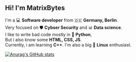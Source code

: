 **Hi! I'm MatrixBytes**
--------

I'm a 💻 **Software developer** from 🇩🇪 **Germany, Berlin**.\
Very focused on 🛡️ **Cybser Security** and 📊 **Data science**.\
I like to write bad code mostly in 🐍 **Python**,\
But i also know some **HTML, CSS, JS**.\
Currently, i am learning **C++**.
I'm also a big 🐧 **Linux** enthusiast.

[![Anurag's GitHub stats](https://github-readme-stats.vercel.app/api?username=MatrixBytes)](https://github.com/anuraghazra/github-readme-stats)
